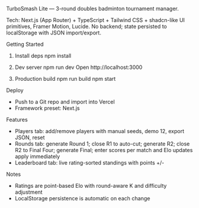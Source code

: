 TurboSmash Lite — 3-round doubles badminton tournament manager.

Tech: Next.js (App Router) + TypeScript + Tailwind CSS + shadcn-like UI primitives, Framer Motion, Lucide. No backend; state persisted to localStorage with JSON import/export.

Getting Started
1) Install deps
   npm install

2) Dev server
   npm run dev
   Open http://localhost:3000

3) Production build
   npm run build
   npm start

Deploy
- Push to a Git repo and import into Vercel
- Framework preset: Next.js

Features
- Players tab: add/remove players with manual seeds, demo 12, export JSON, reset
- Rounds tab: generate Round 1; close R1 to auto-cut; generate R2; close R2 to Final Four; generate Final; enter scores per match and Elo updates apply immediately
- Leaderboard tab: live rating-sorted standings with points +/-

Notes
- Ratings are point-based Elo with round-aware K and difficulty adjustment
- LocalStorage persistence is automatic on each change
